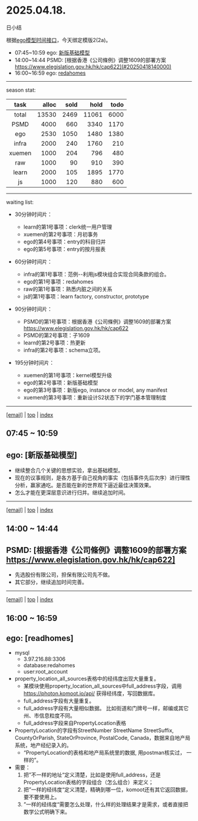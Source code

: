 # 2025.04.18.
日小结

<a id="top"></a>
根据[ego模型时间接口](https://gitee.com/hyg/blog/blob/master/timeflow.md)，今天绑定模版2(2a)。

<a id="index"></a>
- 07:45~10:59	ego: [新版基础模型](#20250418074500)
- 14:00~14:44	PSMD: [根据香港《公司條例》调整1609的部署方案 https://www.elegislation.gov.hk/hk/cap622](#20250418140000)
- 16:00~16:59	ego: [redahomes](#20250418160000)

---
season stat:

| task | alloc | sold | hold | todo |
| :---: | ---: | ---: | ---: | ---: |
| total | 13530 | 2469 | 11061 | 6000 |
| PSMD | 4000 | 660 | 3340 | 1170 |
| ego | 2530 | 1050 | 1480 | 1380 |
| infra | 2000 | 240 | 1760 | 210 |
| xuemen | 1000 | 204 | 796 | 480 |
| raw | 1000 | 90 | 910 | 390 |
| learn | 2000 | 105 | 1895 | 1770 |
| js | 1000 | 120 | 880 | 600 |

---
waiting list:


- 30分钟时间片：
  - learn的第1号事项：clerk统一用户管理
  - xuemen的第2号事项：月初事务
  - ego的第4号事项：entry的科目归并
  - ego的第5号事项：entry的按月报表

- 60分钟时间片：
  - infra的第1号事项：范例--利用js模块组合实现合同条款的组合。
  - ego的第1号事项：redahomes
  - raw的第1号事项：熟悉内脏之间的关系
  - js的第1号事项：learn factory, constructor, prototype

- 90分钟时间片：
  - PSMD的第1号事项：根据香港《公司條例》调整1609的部署方案 https://www.elegislation.gov.hk/hk/cap622
  - PSMD的第2号事项：子1609
  - learn的第2号事项：热更新
  - infra的第2号事项：schema立项。

- 195分钟时间片：
  - xuemen的第1号事项：kernel模型升级
  - ego的第2号事项：新版基础模型
  - ego的第3号事项：新版ego, instance or model, any manifest
  - xuemen的第3号事项：重新设计S2状态下的学门基本管理制度

---
<a href="mailto:huangyg@mars22.com?subject=关于2025.04.18.[新版基础模型]任务&body=日期: 2025.04.18.%0D%0A序号: 5%0D%0A手稿:../../draft/2025/20250418.01.md%0D%0A---请勿修改邮件主题及以上内容 从下一行开始写您的想法---%0D%0A">[email]</a> | [top](#top) | [index](#index)
<a id="20250418074500"></a>
## 07:45 ~ 10:59
## ego: [新版基础模型]

- 继续整合几个关键的思想实验，拿出基础模型。
- 现在的议事规则，是各方基于自己视角的事实（包括事件先后次序）进行理性分析，赢家通吃。是否能在新的世界观下逼近最佳决策效果。
- 怎么才能在更深层意识进行归并。继续追加时间。
---
<a href="mailto:huangyg@mars22.com?subject=关于2025.04.18.[根据香港《公司條例》调整1609的部署方案 https://www.elegislation.gov.hk/hk/cap622]任务&body=日期: 2025.04.18.%0D%0A序号: 7%0D%0A手稿:../../draft/2025/20250418.02.md%0D%0A---请勿修改邮件主题及以上内容 从下一行开始写您的想法---%0D%0A">[email]</a> | [top](#top) | [index](#index)
<a id="20250418140000"></a>
## 14:00 ~ 14:44
## PSMD: [根据香港《公司條例》调整1609的部署方案 https://www.elegislation.gov.hk/hk/cap622]

- 先选股份有限公司，担保有限公司先不做。
- 其它部分，继续追加时间完善。
---
<a href="mailto:huangyg@mars22.com?subject=关于2025.04.18.[redahomes]任务&body=日期: 2025.04.18.%0D%0A序号: 9%0D%0A手稿:../../draft/2025/20250418.a.md%0D%0A---请勿修改邮件主题及以上内容 从下一行开始写您的想法---%0D%0A">[email]</a> | [top](#top) | [index](#index)
<a id="20250418160000"></a>
## 16:00 ~ 16:59
## ego: [readhomes]

- mysql
    - 3.97.216.88:3306
    - database:redahomes
    - user:root_account
- property_location_all_sources表格中的经纬度出现大量重复。
    - 某模块使用property_location_all_sources中full_address字段，调用 https://photon.komoot.io/api/ 获得经纬度，写回数据库。
    - full_address字段有大量重复。
    - full_address字段有大量相似数据。 比如街道和门牌号一样，邮编或其它州、市信息粒度不同。
    - full_address字段来自PropertyLocation表格
- PropertyLocation的字段有StreetNumber StreetName StreetSuffix, CountyOrParish, StateOrProvince, PostalCode, Canada，数据来自地产局系统，地产经纪录入的。
    - “PropertyLocation的表格和地产局系统里的数据, 用postman核实过， 一样的”。
- 需要：
    1. 把”不一样的地址“定义清楚，比如是使用full_address，还是PropertyLocation表格的字段组合（怎么组合）来定义；
    1. 把”一样的经纬度“定义清楚，精确到哪一位，komoot还有其它返回数据，要不要使用上。
    1. ”一样的经纬度“需要怎么处理，什么样的处理结果才是需求，或者直接把数学公式明确下来。